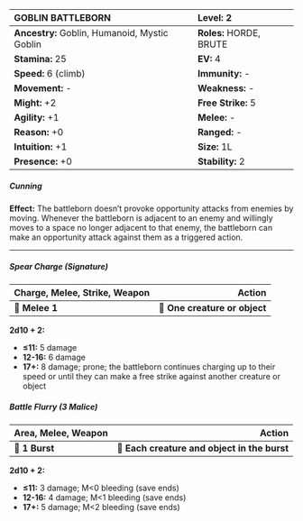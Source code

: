 | **GOBLIN BATTLEBORN**                    | **Level:** 2                             |
|:-----------------------------------------|:-----------------------------------------|
| **Ancestry:** Goblin, Humanoid, Mystic Goblin | **Roles:** HORDE, BRUTE                  |
| **Stamina:** 25                          | **EV:** 4                                |
| **Speed:** 6 (climb)                     | **Immunity:** -                          |
| **Movement:** -                          | **Weakness:** -                          |
| **Might:** +2                            | **Free Strike:** 5                       |
| **Agility:** +1                          | **Melee:** -                             |
| **Reason:** +0                           | **Ranged:** -                            |
| **Intuition:** +1                        | **Size:** 1L                             |
| **Presence:** +0                         | **Stability:** 2                         |

##### Cunning

**Effect:** The battleborn doesn’t provoke opportunity attacks from enemies by moving. Whenever the battleborn is adjacent to an enemy and willingly moves to a space no longer adjacent to that enemy, the battleborn can make an opportunity attack against them as a triggered action.

---

##### **Spear Charge (Signature)**

| **Charge, Melee, Strike, Weapon** |                    **Action** |
| --------------------------------- | -----------------------------:|
| **📏 Melee 1**                    | **🎯 One creature or object** |

**2d10 + 2:**
- **≤11:** 5 damage
- **12-16:** 6 damage
- **17+:** 8 damage; prone; the battleborn continues charging up to their speed or until they can make a free strike against another creature or object

##### **Battle Flurry (3 Malice)**

| **Area, Melee, Weapon** |                                   **Action** |
| ----------------------- | --------------------------------------------:|
| **📏 1 Burst**          | **🎯 Each creature and object in the burst** |

**2d10 + 2:**
- **≤11:** 3 damage; M<0 bleeding (save ends)
- **12-16:** 4 damage; M<1 bleeding (save ends)
- **17+:** 5 damage; M<2 bleeding (save ends)
